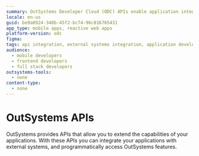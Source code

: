 ```yaml
---
summary: OutSystems Developer Cloud (ODC) APIs enable application integration and feature access.
locale: en-us
guid: be9a0924-348b-45f2-bc74-96c816765431
app_type: mobile apps, reactive web apps
platform-version: odc
figma:
tags: api integration, external systems integration, application development
audience:
  - mobile developers
  - frontend developers
  - full stack developers
outsystems-tools:
  - none
content-type:
  - none
---
```


# OutSystems APIs

OutSystems provides APIs that allow you to extend the capabilities of your applications. With these APIs you can integrate your applications with external systems, and programmatically access OutSystems features.
